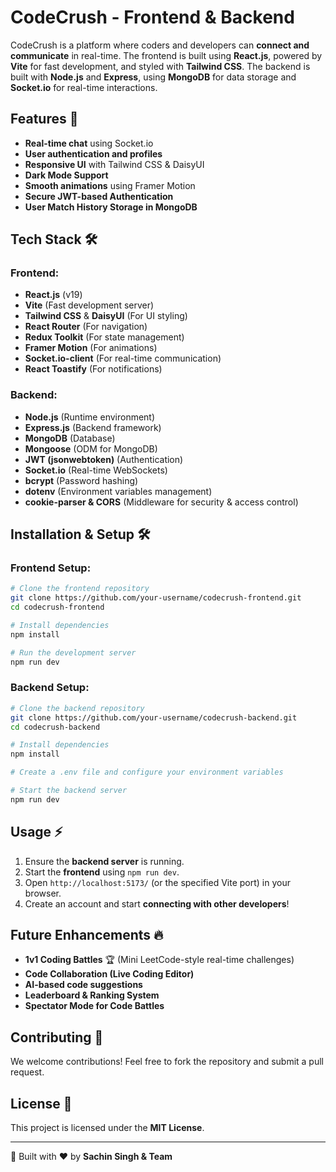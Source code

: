# CodeCrush - Frontend & Backend

CodeCrush is a platform where coders and developers can **connect and communicate** in real-time. The frontend is built using **React.js**, powered by **Vite** for fast development, and styled with **Tailwind CSS**. The backend is built with **Node.js** and **Express**, using **MongoDB** for data storage and **Socket.io** for real-time interactions.

## Features 🚀
- **Real-time chat** using Socket.io
- **User authentication and profiles**
- **Responsive UI** with Tailwind CSS & DaisyUI
- **Dark Mode Support**
- **Smooth animations** using Framer Motion
- **Secure JWT-based Authentication**
- **User Match History Storage in MongoDB**

## Tech Stack 🛠️
### Frontend:
- **React.js** (v19)
- **Vite** (Fast development server)
- **Tailwind CSS** & **DaisyUI** (For UI styling)
- **React Router** (For navigation)
- **Redux Toolkit** (For state management)
- **Framer Motion** (For animations)
- **Socket.io-client** (For real-time communication)
- **React Toastify** (For notifications)

### Backend:
- **Node.js** (Runtime environment)
- **Express.js** (Backend framework)
- **MongoDB** (Database)
- **Mongoose** (ODM for MongoDB)
- **JWT (jsonwebtoken)** (Authentication)
- **Socket.io** (Real-time WebSockets)
- **bcrypt** (Password hashing)
- **dotenv** (Environment variables management)
- **cookie-parser & CORS** (Middleware for security & access control)

## Installation & Setup 🛠️
### Frontend Setup:
```bash
# Clone the frontend repository
git clone https://github.com/your-username/codecrush-frontend.git
cd codecrush-frontend

# Install dependencies
npm install

# Run the development server
npm run dev
```

### Backend Setup:
```bash
# Clone the backend repository
git clone https://github.com/your-username/codecrush-backend.git
cd codecrush-backend

# Install dependencies
npm install

# Create a .env file and configure your environment variables

# Start the backend server
npm run dev
```

## Usage ⚡
1. Ensure the **backend server** is running.
2. Start the **frontend** using `npm run dev`.
3. Open `http://localhost:5173/` (or the specified Vite port) in your browser.
4. Create an account and start **connecting with other developers**!

## Future Enhancements 🔥
- **1v1 Coding Battles** 🏆 (Mini LeetCode-style real-time challenges)
- **Code Collaboration (Live Coding Editor)**
- **AI-based code suggestions**
- **Leaderboard & Ranking System**
- **Spectator Mode for Code Battles**

## Contributing 🤝
We welcome contributions! Feel free to fork the repository and submit a pull request.

## License 📜
This project is licensed under the **MIT License**.

---
🚀 Built with ❤️ by **Sachin Singh & Team**

